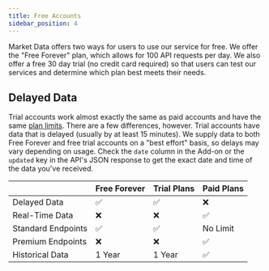 ```yaml
---
title: Free Accounts
sidebar_position: 4
---
```


Market Data offers two ways for users to use our service for free. We offer the "Free Forever" plan, which allows for 100 API requests per day. We also offer a free 30 day trial (no credit card required) so that users can test our services and determine which plan best meets their needs. 

## Delayed Data

Trial accounts work almost exactly the same as paid accounts and have the same [plan limits](/accounts-billing/plan-limits). There are a few differences, however. Trial accounts have data that is delayed (usually by at least 15 minutes). We supply data to both Free Forever and free trial accounts on a "best effort" basis, so delays may vary depending on usage. Check the `date` column in the Add-on or the `updated` key in the API's JSON response to get the exact date and time of the data you've received.

|                       | Free Forever | Trial Plans | Paid Plans |
|-----------------------|--------------|-------------|------------|
| Delayed Data          | ✅           | ✅           | ❌         |
| Real-Time Data        | ❌            | ❌          | ✅          |
| Standard Endpoints    | ✅            | ✅           | No Limit    |
| Premium Endpoints     | ❌            | ❌          | ✅           |
| Historical Data       | 1 Year       | 1 Year      | ✅           |
